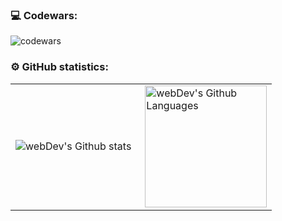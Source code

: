 ### 💻 Codewars:

![codewars](https://www.codewars.com/users/Sonicxsz/badges/large)

### ⚙️ GitHub statistics:

<table>
  <tr>
    <td>
      <img align="left" src="http://github-readme-streak-stats.herokuapp.com?user=Sonicxsz&theme=dark&background=000000" alt="webDev's Github stats" />
    </td>
    <td>
      <img height="195px" align="right" alt="webDev's Github Languages" src="https://github-readme-stats-sigma-five.vercel.app/api/top-langs/?username=Sonicxsz&layout=compact&theme=vision-friendly-dark" />
    </td>
  </tr>
</table>
